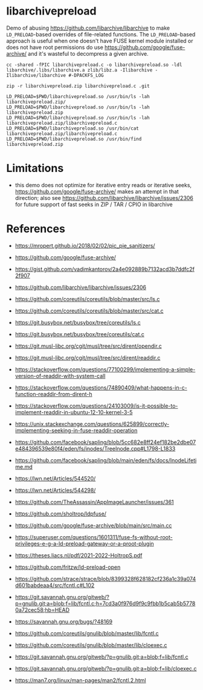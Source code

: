 # libarchivepreload
Demo of abusing https://github.com/libarchive/libarchive to make `LD_PRELOAD`-based overrides of file-related functions. The `LD_PRELOAD`-based approach is useful when one doesn't have FUSE kernel module installed or does not have root permissions do use https://github.com/google/fuse-archive/ and it's wasteful to decompress a given archive.

```shell
cc -shared -fPIC libarchivepreload.c -o libarchivepreload.so -ldl libarchive/.libs/libarchive.a zlib/libz.a -Ilibarchive -Ilibarchive/libarchive #-DPACKFS_LOG 

zip -r libarchivepreload.zip libarchivepreload.c .git

LD_PRELOAD=$PWD/libarchivepreload.so /usr/bin/ls -lah libarchivepreload.zip/
LD_PRELOAD=$PWD/libarchivepreload.so /usr/bin/ls -lah libarchivepreload.zip
LD_PRELOAD=$PWD/libarchivepreload.so /usr/bin/ls -lah libarchivepreload.zip/libarchivepreload.c
LD_PRELOAD=$PWD/libarchivepreload.so /usr/bin/cat libarchivepreload.zip/libarchivepreload.c
LD_PRELOAD=$PWD/libarchivepreload.so /usr/bin/find libarchivepreload.zip
```

# Limitations
- this demo does not optimize for iterative entry reads or iterative seeks, https://github.com/google/fuse-archive/ makes an attempt in that direction; also see https://github.com/libarchive/libarchive/issues/2306 for future support of fast seeks in ZIP / TAR / CPIO in libarchive

# References
- https://mropert.github.io/2018/02/02/pic_pie_sanitizers/
- https://github.com/google/fuse-archive/
- https://gist.github.com/vadimkantorov/2a4e092889b7132acd3b7ddfc2f2f907
- https://github.com/libarchive/libarchive/issues/2306
- https://github.com/coreutils/coreutils/blob/master/src/ls.c
- https://github.com/coreutils/coreutils/blob/master/src/cat.c
- https://git.busybox.net/busybox/tree/coreutils/ls.c
- https://git.busybox.net/busybox/tree/coreutils/cat.c
- https://git.musl-libc.org/cgit/musl/tree/src/dirent/opendir.c
- https://git.musl-libc.org/cgit/musl/tree/src/dirent/readdir.c

- https://stackoverflow.com/questions/77100299/implementing-a-simple-version-of-readdir-with-system-call
- https://stackoverflow.com/questions/74890409/what-happens-in-c-function-readdir-from-dirent-h
- https://stackoverflow.com/questions/24103009/is-it-possible-to-implement-readdir-in-ubuntu-12-10-kernel-3-5
- https://unix.stackexchange.com/questions/625899/correctly-implementing-seeking-in-fuse-readdir-operation
- https://github.com/facebook/sapling/blob/5cc682e8ff24ef182be2dbe07e484396539e80f4/eden/fs/inodes/TreeInode.cpp#L1798-L1833
- https://github.com/facebook/sapling/blob/main/eden/fs/docs/InodeLifetime.md
- https://lwn.net/Articles/544520/
- https://lwn.net/Articles/544298/
- https://github.com/TheAssassin/AppImageLauncher/issues/361
- https://github.com/sholtrop/ldpfuse/
- https://github.com/google/fuse-archive/blob/main/src/main.cc
- https://superuser.com/questions/1601311/fuse-fs-without-root-privileges-e-g-a-ld-preload-gateway-or-a-proot-plugin
- https://theses.liacs.nl/pdf/2021-2022-HoltropS.pdf
- https://github.com/fritzw/ld-preload-open
- https://github.com/strace/strace/blob/8399328f628182cf236a1c39a074d601babdeaa4/src/fcntl.c#L102
- https://git.savannah.gnu.org/gitweb/?p=gnulib.git;a=blob;f=lib/fcntl.c;h=7cd3a0f976d9f9c9fbb1b5cab5b57780a72cec58;hb=HEAD
- https://savannah.gnu.org/bugs/?48169
- https://github.com/coreutils/gnulib/blob/master/lib/fcntl.c
- https://github.com/coreutils/gnulib/blob/master/lib/cloexec.c
- https://git.savannah.gnu.org/gitweb/?p=gnulib.git;a=blob;f=lib/fcntl.c
- https://git.savannah.gnu.org/gitweb/?p=gnulib.git;a=blob;f=lib/cloexec.c
- https://man7.org/linux/man-pages/man2/fcntl.2.html
